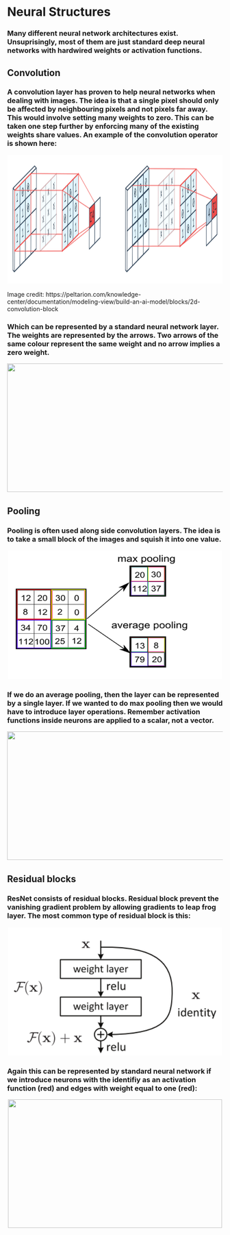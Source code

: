 # Neural Structures

### Many different neural network architectures exist. Unsuprisingly, most of them are just standard deep neural networks with hardwired weights or activation functions.

## Convolution
### A convolution layer has proven to help neural networks when dealing with images. The idea is that a single pixel should only be affected by neighbouring pixels and not pixels far away. This would involve setting many weights to zero. This can be taken one step further by enforcing many of the existing weights share values. An example of the convolution operator is shown here:
<p align="center">
  <img width="800" height="300" src="./img/convolution1.png">
</p>
Image credit: https://peltarion.com/knowledge-center/documentation/modeling-view/build-an-ai-model/blocks/2d-convolution-block

### Which can be represented by a standard neural network layer. The weights are represented by the arrows. Two arrows of the same colour represent the same weight and no arrow implies a zero weight.
<p align="center">
  <img width="600" height="300" src="./img/convolution2.png">
</p>

## Pooling
### Pooling is often used along side convolution layers. The idea is to take a small block of the images and squish it into one value.
<p align="center">
  <img width="500" height="300" src="./img/pooling1.png">
</p>

### If we do an average pooling, then the layer can be represented by a single layer. If we wanted to do max pooling then we would have to introduce layer operations. Remember activation functions inside neurons are applied to a scalar, not a vector.
<p align="center">
  <img width="700" height="300" src="./img/pooling2.png">
</p>

## Residual blocks
### ResNet consists of residual blocks. Residual block prevent the vanishing gradient problem by allowing gradients to leap frog layer. The most common type of residual block is this:
<p align="center">
  <img width="500" height="300" src="./img/ResNet1.png">
</p>

### Again this can be represented by standard neural network if we introduce neurons with the identifiy as an activation function (red) and edges with weight equal to one (red):
<p align="center">
  <img width="500" height="300" src="./img/ResNet2.png">
</p>

